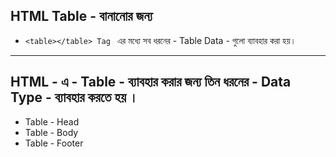 ## HTML Table - বানানোর জন্য
- ``<table></table> Tag `` এর মধ্যে সব ধরনের - Table Data - গুলো ব্যাবহার করা হয়।
---
## HTML - এ - Table - ব্যাবহার করার জন্য তিন ধরনের - Data Type - ব্যাবহার করতে হয় । 
- Table - Head
- Table - Body
- Table - Footer